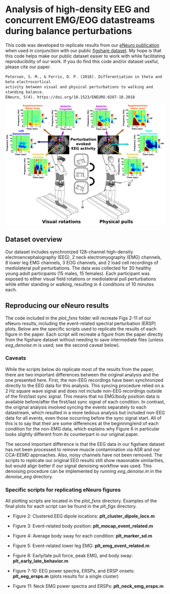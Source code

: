 # Analysis of high-density EEG and concurrent EMG/EOG datastreams during balance perturbations

This code was developed to replicate results from our [eNeuro publication](https://www.ncbi.nlm.nih.gov/pmc/articles/PMC6088363/) when used in conjunction with our public [figshare dataset](https://figshare.com/projects/High-density_EEG_and_concurrent_EMG_EOG_and_body_position_during_sensorimotor_balance_perturbations/99815). My hope is that this code helps make our public dataset easier to work with while facilitating reproducibility of our work. If you do find this code and/or dataset useful, please cite our paper.

```
Peterson, S. M., & Ferris, D. P. (2018). Differentiation in theta and beta electrocortical
activity between visual and physical perturbations to walking and standing balance.
ENeuro, 5(4). https://doi.org/10.1523/ENEURO.0207-18.2018
```

![Summary of source-localized EEG findings during 2 sensorimotor balance perturbations](doc/balance_perturb_eeg.png)


## Dataset overview

Our dataset includes synchronized 128-channel high-density electroencephalography (EEG), 2 neck electromyography (EMG) channels, 8 lower leg EMG channels, 3 EOG channels, and 2 load cell recordings of mediolateral pull perturbations. The data was collected for 30 healthy young adult participants (15 males, 15 females). Each participant was exposed to either visual field rotations or mediolateral pull perturbations while either standing or walking, resulting in 4 conditions of 10 minutes each.

## Reproducing our eNeuro results

The code included in the *plot_fxns* folder will recreate Figs 2-11 of our eNeuro results, including the event-related spectral perturbation (ERSP) plots. Below are the specific scripts used to replicate the results of each figure in the paper. Each script will recreate a figure from the paper directly from the figshare dataset without needing to save intermediate files (unless *eeg_denoise.m* is used; see the second caveat below).

### Caveats

While the scripts below do replicate most of the results from the paper, there are two important differences between the original analysis and the one presented here. First, the non-EEG recordings have been synchronized directly to the EEG data for this analysis. This syncing procedure relied on a 2 Hz square wave signal and does not include non-EEG recordings outside of the first/last sync signal. This means that no EMG/body position data is available before/after the first/last sync signal of each condition. In contrast, the original analysis involved syncing the events separately to each datastream, which resulted in a more tedious analysis but included non-EEG data for all events, even those occurring before the sync signal start. All of this is to say that their are some differences at the beginning/end of each condition for the non-EMG data, which explains why Figure 6 in particular looks slightly different from its counterpart in our original paper.

The second important difference is that the EEG data in our figshare dataset has not been processed to remove muscle contamination via ASR and our CCA-EEMD approaches. Also, noisy channels have not been removed. The scripts to replicate our original EEG results still show reasonable similarities, but would align better if our signal denoising workflow was used. This denoising procedure can be implemented by running *eeg_denoise.m* in the *denoise_eeg* directory.

### Specific scripts for replicating eNeuro figures

All plotting scripts are located in the *plot_fxns* directory. Examples of the final plots for each script can be found in the *plt_figs* directory.

- Figure 2: Clustered EEG dipole locations: **plt_cluster_dipole_locs.m**

- Figure 3: Event-related body position: **plt_mocap_event_related.m**

- Figure 4: Average body sway for each condition: **plt_marker_sd.m**

- Figure 5: Event-related lower leg EMG: **plt_emg_event_related.m**

- Figure 6: Early/late pull force, peak EMG, and body sway: **plt_early_late_behavior.m**

- Figure 7-10: EEG power spectra, ERSPs, and ERSP onsets: **plt_eeg_ersps.m** (plots results for a single cluster)

- Figure 11: Neck EMG power spectra and ERSPs: **plt_neck_emg_ersps.m**
